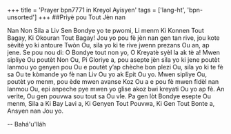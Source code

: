 +++
title = 'Prayer bpn7771 in Kreyol Ayisyen'
tags = ['lang-ht', 'bpn-unsorted']
+++
##Priyè pou Tout Jèn nan 

Nan Non Sila a Liv Sen Bondye yo te pwomi, Li menm Ki Konnen Tout Bagay, Ki Okouran Tout Bagay! Jou yo pou fè jèn nan gen tan rive, jou kote sèvitè yo ki antoure Twòn Ou, sila yo ki te rive jwenn prezans Ou an, ap jene. Se pou nou di: O Bondye tout non yo, O Kreyatè syèl la ak tè a! Mwen sipliye Ou poutèt Non Ou, Pi Gloriye a, pou asepte jèn sila yo ki jene poutèt lanmou yo genyen pou Ou e poutèt y’ap chèche bon plezi Ou, sila yo ki te fè sa Ou te kòmande yo fè nan Liv Ou yo ak Epit Ou yo. Mwen sipliye Ou, poutèt yo menm, pou ède mwen avanse Koz Ou a e pou fè mwen fidèl nan lanmou Ou, epi anpeche pye mwen yo glise akoz bwi kreyati Ou yo ap fè. An verite, Ou gen pouvwa sou tout sa Ou vle. Pa gen lòt Bondye esepte Ou menm, Sila a Ki Bay Lavi a, Ki Genyen Tout Pouvwa, Ki Gen Tout Bonte a, Ansyen nan Jou yo.

-- Bahá'u'lláh
